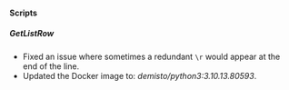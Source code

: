 
#### Scripts

##### GetListRow
- Fixed an issue where sometimes a redundant `\r` would appear at the end of the line.
- Updated the Docker image to: *demisto/python3:3.10.13.80593*.
